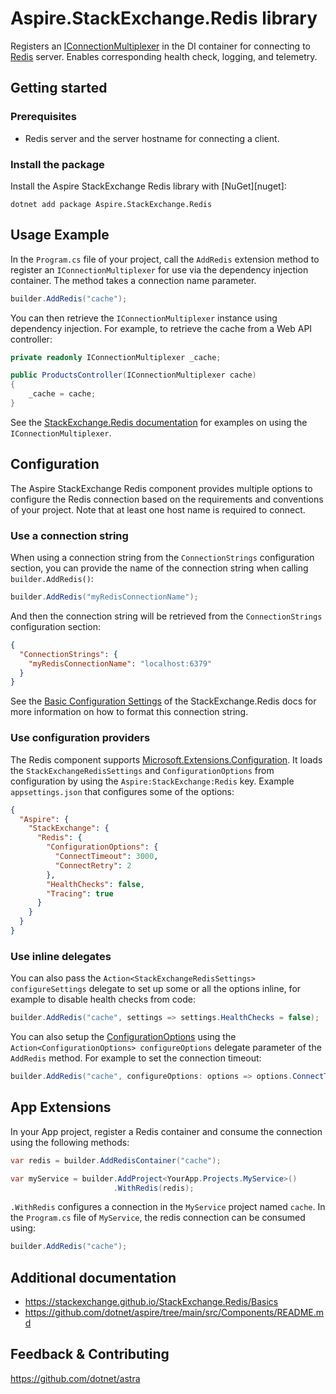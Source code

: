 # Aspire.StackExchange.Redis library

Registers an [IConnectionMultiplexer](https://stackexchange.github.io/StackExchange.Redis/Basics) in the DI container for connecting to [Redis](https://redis.io/) server. Enables corresponding health check, logging, and telemetry.

## Getting started

### Prerequisites

- Redis server and the server hostname for connecting a client.

### Install the package

Install the Aspire StackExchange Redis library with [NuGet][nuget]:

```dotnetcli
dotnet add package Aspire.StackExchange.Redis
```

## Usage Example

In the `Program.cs` file of your project, call the `AddRedis` extension method to register an `IConnectionMultiplexer` for use via the dependency injection container. The method takes a connection name parameter.

```cs
builder.AddRedis("cache");
```

You can then retrieve the `IConnectionMultiplexer` instance using dependency injection. For example, to retrieve the cache from a Web API controller:

```cs
private readonly IConnectionMultiplexer _cache;

public ProductsController(IConnectionMultiplexer cache)
{
    _cache = cache;
}
```

See the [StackExchange.Redis documentation](https://stackexchange.github.io/StackExchange.Redis/Basics) for examples on using the `IConnectionMultiplexer`.

## Configuration

The Aspire StackExchange Redis component provides multiple options to configure the Redis connection based on the requirements and conventions of your project. Note that at least one host name is required to connect.

### Use a connection string

When using a connection string from the `ConnectionStrings` configuration section, you can provide the name of the connection string when calling `builder.AddRedis()`:

```cs
builder.AddRedis("myRedisConnectionName");
```

And then the connection string will be retrieved from the `ConnectionStrings` configuration section:

```json
{
  "ConnectionStrings": {
    "myRedisConnectionName": "localhost:6379"
  }
}
```

See the [Basic Configuration Settings](https://stackexchange.github.io/StackExchange.Redis/Configuration.html#basic-configuration-strings) of the StackExchange.Redis docs for more information on how to format this connection string.

### Use configuration providers

The Redis component supports [Microsoft.Extensions.Configuration](https://learn.microsoft.com/dotnet/api/microsoft.extensions.configuration). It loads the `StackExchangeRedisSettings` and `ConfigurationOptions` from configuration by using the `Aspire:StackExchange:Redis` key. Example `appsettings.json` that configures some of the options:

```json
{
  "Aspire": {
    "StackExchange": {
      "Redis": {
        "ConfigurationOptions": {
          "ConnectTimeout": 3000,
          "ConnectRetry": 2
        },
        "HealthChecks": false,
        "Tracing": true
      }
    }
  }
}
```

### Use inline delegates

You can also pass the `Action<StackExchangeRedisSettings> configureSettings` delegate to set up some or all the options inline, for example to disable health checks from code:

```cs
builder.AddRedis("cache", settings => settings.HealthChecks = false);
```

You can also setup the [ConfigurationOptions](https://stackexchange.github.io/StackExchange.Redis/Configuration.html#configuration-options) using the `Action<ConfigurationOptions> configureOptions` delegate parameter of the `AddRedis` method. For example to set the connection timeout:

```cs
builder.AddRedis("cache", configureOptions: options => options.ConnectTimeout = 3000);
```

## App Extensions

In your App project, register a Redis container and consume the connection using the following methods:

```cs
var redis = builder.AddRedisContainer("cache");

var myService = builder.AddProject<YourApp.Projects.MyService>()
                       .WithRedis(redis);
```

`.WithRedis` configures a connection in the `MyService` project named `cache`. In the `Program.cs` file of `MyService`, the redis connection can be consumed using:

```cs
builder.AddRedis("cache");
```

## Additional documentation

* https://stackexchange.github.io/StackExchange.Redis/Basics
* https://github.com/dotnet/aspire/tree/main/src/Components/README.md

## Feedback & Contributing

https://github.com/dotnet/astra
